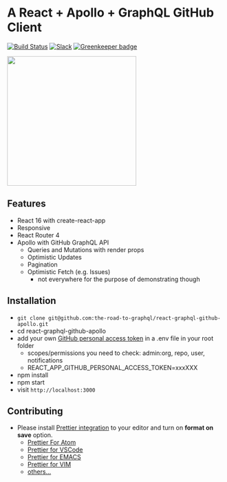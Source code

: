 # A React + Apollo + GraphQL GitHub Client

[![Build Status](https://travis-ci.org/the-road-to-graphql/react-graphql-github-apollo.svg?branch=master)](https://travis-ci.org/the-road-to-graphql/react-graphql-github-apollo) [![Slack](https://slack-the-road-to-learn-react.wieruch.com/badge.svg)](https://slack-the-road-to-learn-react.wieruch.com/) [![Greenkeeper badge](https://badges.greenkeeper.io/the-road-to-graphql/react-graphql-github-apollo.svg)](https://greenkeeper.io/)

<img src="https://user-images.githubusercontent.com/2479967/35777369-14a2d1ae-09ad-11e8-80c6-7a3ddeabb716.gif" width="300" />

## Features

* React 16 with create-react-app
* Responsive
* React Router 4
* Apollo with GitHub GraphQL API
  * Queries and Mutations with render props
  * Optimistic Updates
  * Pagination
  * Optimistic Fetch (e.g. Issues)
    * not everywhere for the purpose of demonstrating though

## Installation

* `git clone git@github.com:the-road-to-graphql/react-graphql-github-apollo.git`
* cd react-graphql-github-apollo
* add your own [GitHub personal access token](https://help.github.com/articles/creating-a-personal-access-token-for-the-command-line/) in a .env file in your root folder
  * scopes/permissions you need to check: admin:org, repo, user, notifications
  * REACT_APP_GITHUB_PERSONAL_ACCESS_TOKEN=xxxXXX
* npm install
* npm start
* visit `http://localhost:3000`

## Contributing

* Please install [Prettier integration](https://prettier.io/docs/en/editors.html) to your editor and turn on **format on save** option.
  * [Prettier For Atom](https://github.com/prettier/prettier-atom)
  * [Prettier for VSCode](https://github.com/prettier/prettier-vscode)
  * [Prettier for EMACS](https://github.com/prettier/prettier-emacs)
  * [Prettier for VIM](https://prettier.io/docs/en/vim.html)
  * [others...](https://prettier.io/docs/en/editors.html)
